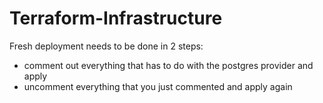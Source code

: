 # Terraform-Infrastructure

Fresh deployment needs to be done in 2 steps:
- comment out everything that has to do with the postgres provider and apply
- uncomment everything that you just commented and apply again
